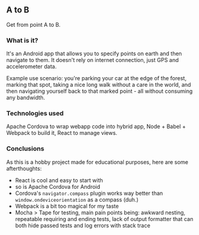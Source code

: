 ## A to B
Get from point A to B.

### What is it?
It's an Android app that allows you to specify points on earth and then navigate to them. It doesn't rely on internet connection, just GPS and accelerometer data.

Example use scenario: you're parking your car at the edge of the forest, marking that spot, taking a nice long walk without a care in the world, and then navigating yourself back to that marked point - all without consuming any bandwidth.

### Technologies used
Apache Cordova to wrap webapp code into hybrid app, Node + Babel + Webpack to build it, React to manage views.

### Conclusions
As this is a hobby project made for educational purposes, here are some afterthoughts:
* React is cool and easy to start with
* so is Apache Cordova for Android
* Cordova's `navigator.compass` plugin works way better than `window.ondeviceorientation` as a compass (duh.)
* Webpack is a bit too magical for my taste
* Mocha > Tape for testing, main pain points being: awkward nesting, repeatable requiring and ending tests, lack of output formatter that can both hide passed tests and log errors with stack trace

